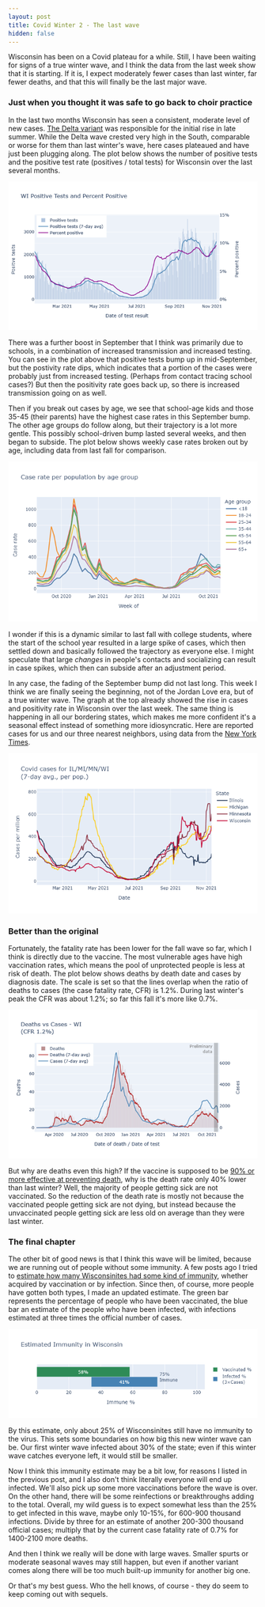 ```yaml
---
layout: post
title: Covid Winter 2 - The last wave
hidden: false
---
```


Wisconsin has been on a Covid plateau for a while. Still, I have been waiting for signs of a true winter wave, and I think the data from the last week show that it is starting. If it is, I expect moderately fewer cases than last winter, far fewer deaths, and that this will finally be the last major wave.

### Just when you thought it was safe to go back to choir practice

In the last two months Wisconsin has seen a consistent, moderate level of new cases. [The Delta variant](2021-07-29-delta) was responsible for the initial rise in late summer. While the Delta wave crested very high in the South, comparable or worse for them than last winter's wave, here cases plateaued and have just been plugging along. The plot below shows the number of positive tests and the positive test rate (positives / total tests) for Wisconsin over the last several months. 

[![Cases and positivity rate](../assets/Pos-Positivity-WI_2021-11-10.png)](../dashboard/index.md)

There was a further boost in September that I think was primarily due to schools, in a combination of increased transmission and increased testing. You can see in the plot above that positive tests bump up in mid-September, but the postivity rate dips, which indicates that a portion of the cases were probably just from increased testing. (Perhaps from contact tracing school cases?) But then the positivity rate goes back up, so there is increased transmission going on as well.

Then if you break out cases by age, we see that school-age kids and those 35-45 (their parents) have the highest case rates in this September bump. The other age groups do follow along, but their trajectory is a lot more gentle. This possibly school-driven bump lasted several weeks, and then began to subside. The plot below shows weekly case rates broken out by age, including data from last fall for comparison. 

[![Cases and ages](../assets/CaseRate-Age_2021-11-10.png)](https://www.dhs.wisconsin.gov/covid-19/cases.htm#by%20age)

I wonder if this is a dynamic similar to last fall with college students, where the start of the school year resulted in a large spike of cases, which then settled down and basically followed the trajectory as everyone else. I might speculate that large *changes* in people's contacts and socializing can result in case spikes, which then can subside after an adjustment period.

In any case, the fading of the September bump did not last long. This week I think we are finally seeing the beginning, not of the Jordan Love era, but of a true winter wave. The graph at the top already showed the rise in cases and positivity rate in Wisconsin over the last week. The same thing is happening in all our bordering states, which makes me more confident it's a seasonal effect instead of something more idiosyncratic. Here are reported cases for us and our three nearest neighbors, using data from the [New York Times](https://github.com/nytimes/covid-19-data/blob/master/us-states.csv).

![Midwest cases](../assets/Cases-Midwest-States_2021-11-10.png)

### Better than the original

Fortunately, the fatality rate has been lower for the fall wave so far, which I think is directly due to the vaccine. The most vulnerable ages have high vaccination rates, which means the pool of unprotected people is less at risk of death. The plot below shows deaths by death date and cases by diagnosis date. The scale is set so that the lines overlap when the ratio of deaths to cases (the case fatality rate, CFR) is 1.2%. During last winter's peak the CFR was about 1.2%; so far this fall it's more like 0.7%.

[![Deaths and cases](../assets/Deaths-Cases-WI_2021-11-10.png)](../dashboard/deaths-hosp.md)

But why are deaths even this high? If the vaccine is supposed to be [90% or more effective at preventing death](2021-10-15-september-breakthrough-data.md), why is the death rate only 40% lower than last winter? Well, the majority of people getting sick are not vaccinated. So the reduction of the death rate is mostly not because the vaccinated people getting sick are not dying, but instead because the unvaccinated people getting sick are less old on average than they were last winter.

### The final chapter

The other bit of good news is that I think this wave will be limited, because we are running out of people without some immunity. A few posts ago I tried to [estimate how many Wisconsinites had some kind of immunity](2021-06-14-immune.md), whether acquired by vaccination or by infection. Since then, of course, more people have gotten both types, I made an updated estimate. The green bar represents the percentage of people who have been vaccinated, the blue bar an estimate of the people who have been infected, with infections estimated at three times the official number of cases.

![Updated immunity bar graph](../assets/Immune-Total_2021-11-10.png)

By this estimate, only about 25% of Wisconsinites still have no immunity to the virus. This sets some boundaries on how big this new winter wave can be. Our first winter wave infected about 30% of the state; even if this winter wave catches everyone left, it would still be smaller.

Now I think this immunity estimate may be a bit low, for reasons I listed in the previous post, and I also don't think literally everyone will end up infected. We'll also pick up some more vaccinations before the wave is over. On the other hand, there will be some reinfections or breakthroughs adding to the total. Overall, my wild guess is to expect somewhat less than the 25% to get infected in this wave, maybe only 10-15%, for 600-900 thousand infections. Divide by three for an estimate of another 200-300 thousand official cases; multiply that by the current case fatality rate of 0.7% for 1400-2100 more deaths.

And then I think we really will be done with large waves. Smaller spurts or moderate seasonal waves may still happen, but even if another variant comes along there will be too much built-up immunity for another big one. 

Or that's my best guess. Who the hell knows, of course - they do seem to keep coming out with sequels. 
